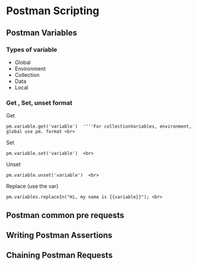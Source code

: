 # Postman Scripting

## Postman Variables
### Types of variable
- Global
- Environment
- Collection
- Data
- Local
### Get , Set, unset format
Get <br>
```
pm.variable.get('variable')  ''''For collectionVariables, environment, global use pm. format <br>
```
Set <br>
```
pm.variable.set('variable')  <br>
```
Unset <br>
```
pm.variable.unset('variable')  <br>
```
Replace (use the var) <br>
```
pm.variables.replaceIn("Hi, my name is {{variable}}"); <br>
```


## Postman common pre requests

## Writing Postman Assertions
## Chaining Postman Requests
